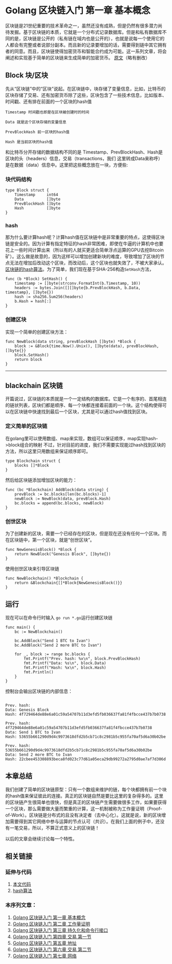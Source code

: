 # Golang 区块链入门 第一章 基本概念

区块链是21世纪重要的技术革命之一，虽然还没有成熟，但是仍然有很多潜力尚待发掘。基于区块链的本质，它就是一个分布式记录数据库。但是和私有数据库不同的是，区块链是公开的（私有链在域内也是公开的），也就是说每一个使用它的人都会有完整或者说部分副本。而且新的记录要增加的话，需要得到链中其它拥有者的同意。而且，区块链使得加密货币和智能合约成为可能。这一系列文章，将会阐述和实现基于简单的区块链来生成简单的加密货币。
[原文][原文]（略有删改）

## Block 块/区块
先从“区块链”中的“区块”说起。在区块链中，块存储了变量信息，比如，比特币的区块存储了交易、还有加密货币除了这些，区块包含了一些技术信息，比如版本、时间戳、还有排在前面的一个区块的hash值

```
Timestamp 时间戳也即是在区块被创建时的时间
``` 
``` 
Data 就是这个区块存储的变量信息
``` 
``` 
PrevBlockHash 前一区块的hash值
``` 
``` 
Hash 是当前区块的hash值
``` 

和比特币分开存储的数据结构不同的是 Timestamp、PrevBlockHash、Hash是区块的头（headers）信息，交易（transactions，我们
这里转成Data来称呼）是在数据（data）信息中。这里把这些概念放在一块，方便些:

### 块代码结构
```golang
type Block struct {
	Timestamp     int64
	Data          []byte
	PrevBlockHash []byte
	Hash          []byte
}
```
### hash
那为什么要计算hash呢？计算hash值在区块链中是非常重要的特点，这使得区块链是安全的。因为计算有指定特征的hash非常困难，即使在牛逼的计算机中也要花上一些时间计算出来（所以有的人就买更适合简单浮点运算的GPU去挖Bitcoin矿）。这么做是故意的，因为这样可以增加创建新块的难度，导致增加了区块的节点无法在增加后改动这个区块，而改动后，这个区块也就失效了，不被大家承认。
[区块链的hash算法][hash算法]。为了简单，我们现在基于SHA-256构造`SetHash`方法，

```golang
func (b *Block) SetHash() {
	timestamp := []byte(strconv.FormatInt(b.Timestamp, 10))
	headers := bytes.Join([][]byte{b.PrevBlockHash, b.Data, timestamp}, []byte{})
	hash := sha256.Sum256(headers)
	b.Hash = hash[:]
}
```

### 创建区块
实现一个简单的创建区块方法：

```golang
func NewBlock(data string, prevBlockHash []byte) *Block {
	block := &Block{time.Now().Unix(), []byte(data), prevBlockHash, []byte{}}
	block.SetHash()
	return block
}
```


---

## blackchain 区块链

开篇说过，区块链的本质就是一个一定结构的数据库。它是一个有序的、首尾相连的链状列表，区块们都是顺序、每一个块都连接着前面的一个块。这个结构使得可以在区块链中快速找到最后一个区块，尤其是可以通过hash值找到区块。


### 定义简单的区块链

在golang里可以使用数组、map来实现，数组可以保证顺序，map实现hash->block组合的映射
不过，针对目前的进度，我们不需要实现能过hash找到区块的方法，所以这里只用数组来保证顺序即可。

```golang
type Blockchain struct {
	blocks []*Block
}
```

然后给区块链添加增加区块的能力：

```golang
func (bc *Blockchain) AddBlock(data string) {
	prevBlock := bc.blocks[len(bc.blocks)-1]
	newBlock := NewBlock(data, prevBlock.Hash)
	bc.blocks = append(bc.blocks, newBlock)
}
```

### 创世区块

为了创建新的区块，需要一个已经存在的区块，但是现在还没有任何一个区块。而在区块链中，第一个区块，就是“创世区块”。

```golang
func NewGenesisBlock() *Block {
	return NewBlock("Genesis Block", []byte{})
}
```

使用创世区块来引导区块链

```golang
func NewBlockchain() *Blockchain {
	return &Blockchain{[]*Block{NewGenesisBlock()}}
}
```



## 运行

现在可以在命令行时输入 `go run *.go`运行创建区块链

```golang
func main() {
	bc := NewBlockchain()

	bc.AddBlock("Send 1 BTC to Ivan")
	bc.AddBlock("Send 2 more BTC to Ivan")

	for _, block := range bc.blocks {
		fmt.Printf("Prev. hash: %x\n", block.PrevBlockHash)
		fmt.Printf("Data: %s\n", block.Data)
		fmt.Printf("Hash: %x\n", block.Hash)
		fmt.Println()
	}
}
```

控制台会输出区块链的内部信息：

```log

Prev. hash:
Data: Genesis Block
Hash: 4f729464de88e6a01c59a54707b11d3efd5fb036637fa81f4fbcce437b7b0738

Prev. hash: 4f729464de88e6a01c59a54707b11d3efd5fb036637fa81f4fbcce437b7b0738
Data: Send 1 BTC to Ivan
Hash: 53655b661290d9d4c9973618dfd2b5cb71c8c2981b5c955fa70af5d6a30b02be

Prev. hash: 53655b661290d9d4c9973618dfd2b5cb71c8c2981b5c955fa70af5d6a30b02be
Data: Send 2 more BTC to Ivan
Hash: 22cbee453308893beca8fd023c77d61a05eca29db99272a2795d0ae7af7d306d

```

## 本章总结

我们创建了简单的区块链原型：只有一个数组来维护的链，每个块都拥有前一个块的hash值来保证彼此的连接。真正的区块链自然是要比这里的复杂得多的。这里的区块链产生很简单也很快，但是真正的区块链产生需要做很多工作，如果要获得一个区块，那么需要做大量而繁重的计算，这一机制被称为工作量证明（Proof-of-Work）。区块链是分布式的且没有决定者（去中心化）。这就是说，新的区块增加需要得到其它网络中参与运算的节点认可（共识）。在我们上面的例子中，还没有一笔交易，所以，不算正式意义上的区块链！

以后的文章会继续讨论每一个特性。

## 相关链接

### 延伸与代码

1. [本文代码][本文代码]
2. [hash算法][hash算法]

### 本序列文章：

1. [Golang 区块链入门 第一章 基本概念][本序列第一篇]
2. [Golang 区块链入门 第二章 工作量证明][本序列第二篇]
3. [Golang 区块链入门 第三章 持久化和命令行接口][本序列第三篇]
4. [Golang 区块链入门 第四章 交易 第一节][本序列第四篇]
5. [Golang 区块链入门 第五章 地址][本序列第五篇]
6. [Golang 区块链入门 第六章 交易 第二节][本序列第六篇]
7. [Golang 区块链入门 第七章 网络][本序列第七篇]

[本序列第一篇]: https://printfcoder.github.io/myblog/myblog/blockchain/abc/2018/03/05/abc-building-blockchain-in-go-part-1-basic-prototype/
[本序列第二篇]: https://printfcoder.github.io/myblog/myblog/blockchain/abc/2018/03/06/abc-building-blockchain-in-go-part-2-proof-of-work/
[本序列第三篇]: https://printfcoder.github.io/myblog/myblog/blockchain/abc/2018/03/07/abc-building-blockchain-in-go-part-3-persistence-and-cli/
[本序列第四篇]: https://printfcoder.github.io/myblog/myblog/blockchain/abc/2018/03/09/abc-building-blockchain-in-go-part-4-transactions-1/
[本序列第五篇]: https://printfcoder.github.io/myblog/myblog/blockchain/abc/2018/03/14/abc-building-blockchain-in-go-part-5-address/
[本序列第六篇]: https://printfcoder.github.io/myblog/myblog/blockchain/abc/2018/03/17/abc-building-blockchain-in-go-part-6-transactions-2/
[本序列第七篇]: https://printfcoder.github.io/myblog/myblog/blockchain/abc/2018/03/20/abc-building-blockchain-in-go-part-7-network/

[原文]: https://jeiwan.cc/posts/building-blockchain-in-go-part-1/
[hash算法]: https://en.bitcoin.it/wiki/Block_hashing_algorithm
[本文代码]:  https://github.com/printfcoder/blockchain-abc/tree/part_1
